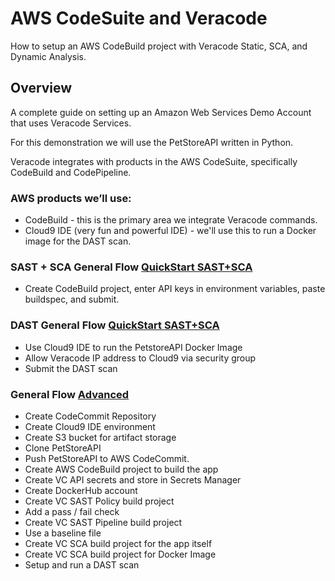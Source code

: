 # AWS CodeSuite and Veracode

How to setup an AWS CodeBuild project with Veracode Static, SCA, and Dynamic Analysis.

## Overview
A complete guide on setting up an Amazon Web Services Demo Account that uses Veracode Services.

For this demonstration we will use the PetStoreAPI written in Python.  

Veracode integrates with products in the AWS CodeSuite, specifically CodeBuild and CodePipeline.

### AWS products we’ll use:

* CodeBuild - this is the primary area we integrate Veracode commands. 
* Cloud9 IDE (very fun and powerful IDE) - we'll use this to run a Docker image for the DAST scan.

### SAST + SCA General Flow [QuickStart SAST+SCA](QuickStartSAST-SCA)
* Create CodeBuild project, enter API keys in environment variables, paste buildspec, and submit.

### DAST General Flow [QuickStart SAST+SCA](QuickStartSAST-SCA)
* Use Cloud9 IDE to run the PetstoreAPI Docker Image
* Allow Veracode IP address to Cloud9 via security group
* Submit the DAST scan

### General Flow [Advanced](Advanced)
* Create CodeCommit Repository 
* Create Cloud9 IDE environment
* Create S3 bucket for artifact storage
* Clone PetStoreAPI 
* Push PetStoreAPI to AWS CodeCommit.
* Create AWS CodeBuild project to build the app
* Create VC API secrets and store in Secrets Manager
* Create DockerHub account
* Create VC SAST Policy build project 
* Add a pass / fail check
* Create VC SAST Pipeline build project 
* Use a baseline file
* Create VC SCA  build project for the app itself
* Create VC SCA  build project for Docker Image
* Setup and run a DAST scan
